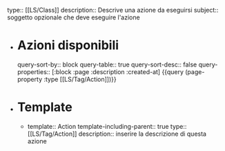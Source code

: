 type:: [[LS/Class]]
description:: Descrive una azione da eseguirsi
subject:: soggetto opzionale che deve eseguire l'azione

- # Azioni disponibili
  query-sort-by:: block
  query-table:: true
  query-sort-desc:: false
  query-properties:: [:block :page :description :created-at]
  {{query (page-property :type [[LS/Tag/Action]])}}
- # Template
	- template:: Action
	  template-including-parent:: true
	  type:: [[LS/Tag/Action]]
	  description:: inserire la descrizione di questa azione